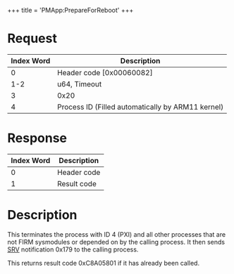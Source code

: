 +++
title = 'PMApp:PrepareForReboot'
+++

# Request

| Index Word | Description                                       |
|------------|---------------------------------------------------|
| 0          | Header code \[0x00060082\]                        |
| 1-2        | u64, Timeout                                      |
| 3          | 0x20                                              |
| 4          | Process ID (Filled automatically by ARM11 kernel) |

# Response

| Index Word | Description |
|------------|-------------|
| 0          | Header code |
| 1          | Result code |

# Description

This terminates the process with ID 4 (PXI) and all other processes that
are not FIRM sysmodules or depended on by the calling process. It then
sends [SRV](Services "wikilink") notification 0x179 to the calling
process.

This returns result code 0xC8A05801 if it has already been called.